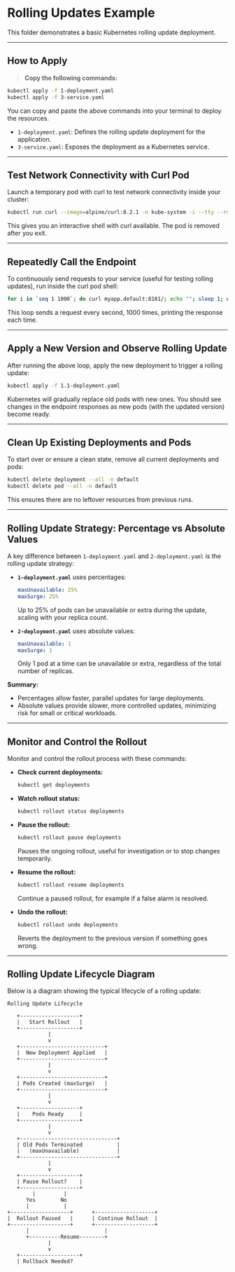 # Rolling Updates Example

This folder demonstrates a basic Kubernetes rolling update deployment.

---

## How to Apply

> **Copy the following commands:**

```sh {copy}
kubectl apply -f 1-deployment.yaml
kubectl apply -f 3-service.yaml
```

You can copy and paste the above commands into your terminal to deploy the resources.

- `1-deployment.yaml`: Defines the rolling update deployment for the application.
- `3-service.yaml`: Exposes the deployment as a Kubernetes service.

---

## Test Network Connectivity with Curl Pod

Launch a temporary pod with curl to test network connectivity inside your cluster:

```sh {copy}
kubectl run curl --image=alpine/curl:8.2.1 -n kube-system -i --tty --rm -- sh
```

This gives you an interactive shell with curl available. The pod is removed after you exit.

---

## Repeatedly Call the Endpoint

To continuously send requests to your service (useful for testing rolling updates), run inside the curl pod shell:

```sh {copy}
for i in `seq 1 1000`; do curl myapp.default:8181/; echo ""; sleep 1; done
```

This loop sends a request every second, 1000 times, printing the response each time.

---

## Apply a New Version and Observe Rolling Update

After running the above loop, apply the new deployment to trigger a rolling update:

```sh {copy}
kubectl apply -f 1.1-deployment.yaml
```

Kubernetes will gradually replace old pods with new ones. You should see changes in the endpoint responses as new pods (with the updated version) become ready.

---

## Clean Up Existing Deployments and Pods

To start over or ensure a clean state, remove all current deployments and pods:

```sh {copy}
kubectl delete deployment --all -n default
kubectl delete pod --all -n default
```

This ensures there are no leftover resources from previous runs.

---

## Rolling Update Strategy: Percentage vs Absolute Values

A key difference between `1-deployment.yaml` and `2-deployment.yaml` is the rolling update strategy:

- **`1-deployment.yaml`** uses percentages:

  ```yaml
  maxUnavailable: 25%
  maxSurge: 25%
  ```
  Up to 25% of pods can be unavailable or extra during the update, scaling with your replica count.

- **`2-deployment.yaml`** uses absolute values:

  ```yaml
  maxUnavailable: 1
  maxSurge: 1
  ```
  Only 1 pod at a time can be unavailable or extra, regardless of the total number of replicas.

**Summary:**
- Percentages allow faster, parallel updates for large deployments.
- Absolute values provide slower, more controlled updates, minimizing risk for small or critical workloads.

---

## Monitor and Control the Rollout

Monitor and control the rollout process with these commands:

- **Check current deployments:**

  ```sh {copy}
  kubectl get deployments
  ```

- **Watch rollout status:**

  ```sh {copy}
  kubectl rollout status deployments
  ```

- **Pause the rollout:**

  ```sh {copy}
  kubectl rollout pause deployments
  ```
  Pauses the ongoing rollout, useful for investigation or to stop changes temporarily.

- **Resume the rollout:**

  ```sh {copy}
  kubectl rollout resume deployments
  ```
  Continue a paused rollout, for example if a false alarm is resolved.

- **Undo the rollout:**

  ```sh {copy}
  kubectl rollout undo deployments
  ```
  Reverts the deployment to the previous version if something goes wrong.

---

## Rolling Update Lifecycle Diagram

Below is a diagram showing the typical lifecycle of a rolling update:

```code
Rolling Update Lifecycle

   +-------------------+
   |   Start Rollout   |
   +-------------------+
             |
             v
   +---------------------------+
   |  New Deployment Applied   |
   +---------------------------+
             |
             v
   +---------------------------+
   | Pods Created (maxSurge)   |
   +---------------------------+
             |
             v
   +-------------------+
   |    Pods Ready     |
   +-------------------+
             |
             v
   +-------------------------------+
   | Old Pods Terminated           |
   |   (maxUnavailable)            |
   +-------------------------------+
             |
             v
   +-------------------+
   | Pause Rollout?    |
   +-------------------+
        |         |
      Yes        No
      |           |
+-------------------+      +-------------------+
|  Rollout Paused   |      | Continue Rollout  |
+-------------------+      +-------------------+
      |                        |
      +----------Resume--------+
             |
             v
   +-------------------+
   | Rollback Needed? 
```
